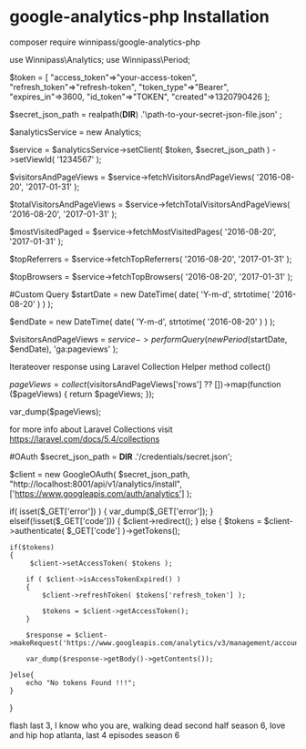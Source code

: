# google-analytics-php Installation

composer require winnipass/google-analytics-php

use Winnipass\Analytics;
use Winnipass\Period;

$token = [
        "access_token"=>"your-access-token", 
        "refresh_token"=>"refresh-token", 
        "token_type"=>"Bearer",
        "expires_in"=>3600, 
        "id_token"=>"TOKEN", 
        "created"=>1320790426
    ];

$secret_json_path = realpath(__DIR__) .'\path-to-your-secret-json-file.json' ;

$analyticsService = new Analytics;

$service = $analyticsService->setClient( $token, $secret_json_path )
                ->setViewId( '1234567' );
                
                
$visitorsAndPageViews = $service->fetchVisitorsAndPageViews( '2016-08-20', '2017-01-31' );

$totalVisitorsAndPageViews = $service->fetchTotalVisitorsAndPageViews( '2016-08-20', '2017-01-31' );

$mostVisitedPaged = $service->fetchMostVisitedPages( '2016-08-20', '2017-01-31' );

$topReferrers = $service->fetchTopReferrers( '2016-08-20', '2017-01-31' );

$topBrowsers = $service->fetchTopBrowsers( '2016-08-20', '2017-01-31' );

#Custom Query
$startDate = new DateTime( date( 'Y-m-d', strtotime( '2016-08-20' ) ) ); 

$endDate = new DateTime( date( 'Y-m-d', strtotime( '2016-08-20' ) ) ); 

$visitorsAndPageViews = $service->performQuery( new Period($startDate, $endDate), 'ga:pageviews' );

Iterateover response using Laravel Collection Helper method collect()

$pageViews = collect($visitorsAndPageViews['rows'] ?? [])->map(function ($pageViews) {
     return $pageViews;
});

var_dump($pageViews);

for more info about Laravel Collections visit https://laravel.com/docs/5.4/collections

#OAuth
$secret_json_path = __DIR__ .'/credentials/secret.json';

$client = new GoogleOAuth( 
    $secret_json_path, 
    "http://localhost:8001/api/v1/analytics/install", 
    ['https://www.googleapis.com/auth/analytics'] 
);



if( isset($_GET['error']) )
{
    var_dump($_GET['error']);
}
elseif(!isset($_GET['code']))
{
    $client->redirect();
}
else
{
    $tokens = $client->authenticate( $_GET['code'] )->getTokens();

    if($tokens)
    {
         $client->setAccessToken( $tokens );

        if ( $client->isAccessTokenExpired() ) 
        {
            $client->refreshToken( $tokens['refresh_token'] );
            
            $tokens = $client->getAccessToken();
        }

        $response = $client->makeRequest('https://www.googleapis.com/analytics/v3/management/accounts');

        var_dump($response->getBody()->getContents());

    }else{
        echo "No tokens Found !!!";
    }
}

flash last 3, I know who you are,
walking dead second half season 6,
love and hip hop atlanta, last 4 episodes season 6

